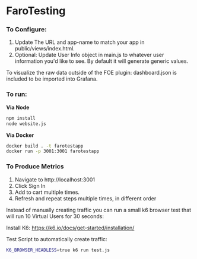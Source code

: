 # FaroTesting


### To Configure: 

1. Update The URL and app-name to match your app in public/views/index.html. 
2. Optional: Update User Info object in main.js to whatever user information you'd like to see. By default it will generate generic values. 

To visualize the raw data outside of the FOE plugin: dashboard.json is included to be imported into Grafana.

### To run:

**Via Node**
```bash
npm install
node website.js
```
**Via Docker**

```bash
docker build . -t farotestapp
docker run -p 3001:3001 farotestapp

```

### To Produce Metrics
1. Navigate to http://localhost:3001
2. Click Sign In
3. Add to cart multiple times. 
4. Refresh and repeat steps multiple times, in different order 

Instead of manually creating traffic you can run a small k6 browser test that will run 10 Virtual Users for 30 seconds: 

Install K6: https://k6.io/docs/get-started/installation/

Test Script to automatically create traffic:

```bash 
K6_BROWSER_HEADLESS=true k6 run test.js
```


